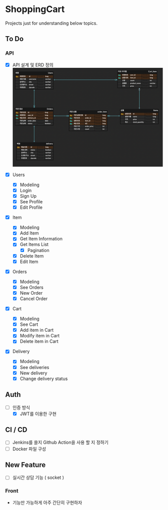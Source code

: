 # ShoppingCart

Projects just for understanding below topics.

## To Do

### API

- [x] API 설계 및 ERD 정의
      ![erd](files/erd.png)

- [x] Users
  - [x] Modeling
  - [x] Login
  - [x] Sign Up
  - [x] See Profile
  - [x] Edit Profile

- [x] Item
  - [x] Modeling
  - [x] Add Item
  - [x] Get Item Information
  - [x] Get Items List
    - [x] Pagination
  - [x] Delete Item
  - [x] Edit Item

- [x] Orders
  - [x] Modeling
  - [x] See Orders
  - [x] New Order
  - [x] Cancel Order

- [x] Cart
  - [x] Modeling
  - [x] See Cart
  - [x] Add item in Cart
  - [x] Modify item in Cart
  - [x] Delete item in Cart

- [x] Delivery
  - [x] Modeling
  - [x] See deliveries
  - [x] New delivery
  - [x] Change delivery status

## Auth

- [ ] 인증 방식
  - [x] JWT를 이용한 구현

## CI / CD
- [ ] Jenkins를 쓸지 Github Action을 사용 할 지 정하기
- [ ] Docker 파일 구성

## New Feature
- [ ] 실시간 상담 기능 ( socket )
  
### Front
- 기능만 가능하게 아주 간단히 구현하자
